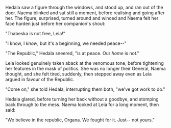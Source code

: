 


Hedala saw a figure through the windows, and stood up, and ran out of the door.
Naema blinked and sat still a moment, before realising and going after her. The
figure, surprised, turned around and winced and Naema felt her face harden just
before her companion's shout:

"Thabeska is not free, Leia!"

"I know, I _know_, but it's a beginning, we needed peace--"

"The Republic," Hedala sneered, "is at peace. Our _home_ is not."

Leia looked genuinely taken aback at the venomous tone, before tightening her
features in the mask of politics. She was no longer their General, Naema
thought, and she felt tired, suddenly, then stepped away even as Leia argued in
favour of the Republic.

"Come on," she told Hedala, interrupting them both, "we've got work to do."

Hedala glared, before turning her back without a goodbye, and stomping back
through to the mess. Naema looked at Leia for a long moment, then said:

"We believe in the republic, Organa. We fought for it. Just-- not yours."
